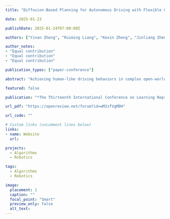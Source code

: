 ```yaml
---
title: "Diffusion-Based Planning for Autonomous Driving with Flexible Guidance"

date: 2025-01-23

publishDate: 2025-01-24T07:00:00Z

authors: ["Yinan Zheng", "Ruiming Liang", "Kexin Zheng", "Jinliang Zheng", "Liyuan Mao", "Jianxiong Li", "Weihao Gu", "Rui Ai", "Shengbo Eben Li", "Xianyuan Zhan", "Jingjing Liu"]

author_notes:
- "Equal contribution"
- "Equal contribution"
- "Equal contribution"

publication_types: ["paper-conference"]

abstract: "Achieving human-like driving behaviors in complex open-world environments is a critical challenge in autonomous driving. Contemporary learning-based planning approaches such as imitation learning methods often struggle to balance competing objectives and lack of safety assurance,due to limited adaptability and inadequacy in learning complex multi-modal behaviors commonly exhibited in human planning, not to mention their strong reliance on the fallback strategy with predefined rules. We propose a novel transformer-based Diffusion Planner for closed-loop planning, which can effectively model multi-modal driving behavior and ensure trajectory quality without any rule-based refinement. Our model supports joint modeling of both prediction and planning tasks under the same architecture, enabling cooperative behaviors between vehicles. Moreover, by learning the gradient of the trajectory score function and employing a flexible classifier guidance mechanism, Diffusion Planner effectively achieves safe and adaptable planning behaviors. Evaluations on the large-scale real-world autonomous planning benchmark nuPlan and our newly collected 200-hour delivery-vehicle driving dataset demonstrate that Diffusion Planner achieves state-of-the-art closed-loop performance with robust transferability in diverse driving styles."

featured: false

publication: "*The Thirteenth International Conference on Learning Representations (ICLR 2025)*"

url_pdf: "https://openreview.net/forum?id=wM2sfVgMDH"

url_code: ""

# Custom links (uncomment lines below)
links:
- name: Website
  url: 

projects: 
  - Algorithms  
  - Robotics

tags:
  - Algorithms
  - Robotics

image:
  placement: 1
  caption: ""
  focal_point: "Smart"
  preview_only: false
  alt_text:
---
```


